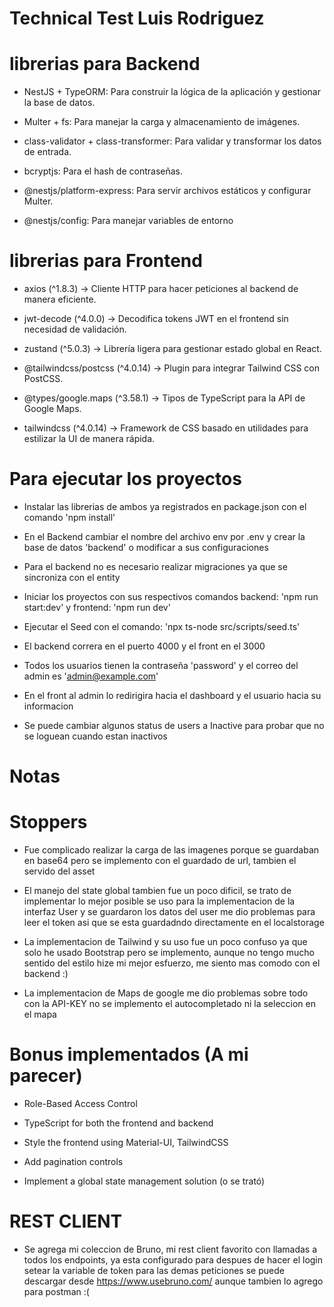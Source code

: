 # Technical Test Luis Rodriguez

# librerias para Backend
- NestJS + TypeORM: Para construir la lógica de la aplicación y gestionar la base de datos.

- Multer + fs: Para manejar la carga y almacenamiento de imágenes.

- class-validator + class-transformer: Para validar y transformar los datos de entrada.

- bcryptjs: Para el hash de contraseñas.

- @nestjs/platform-express: Para servir archivos estáticos y configurar Multer.

- @nestjs/config: Para manejar variables de entorno


# librerias para Frontend

- axios (^1.8.3) → Cliente HTTP para hacer peticiones al backend de manera eficiente.

- jwt-decode (^4.0.0) → Decodifica tokens JWT en el frontend sin necesidad de validación.

- zustand (^5.0.3) → Librería ligera para gestionar estado global en React.

- @tailwindcss/postcss (^4.0.14) → Plugin para integrar Tailwind CSS con PostCSS.

- @types/google.maps (^3.58.1) → Tipos de TypeScript para la API de Google Maps.

- tailwindcss (^4.0.14) → Framework de CSS basado en utilidades para estilizar la UI de manera rápida.


# Para ejecutar los proyectos
- Instalar las librerias de ambos ya registrados en package.json con el comando 'npm install'

- En el Backend cambiar el nombre del archivo env por .env y crear la base de datos 'backend' o modificar a sus configuraciones

- Para el backend no es necesario realizar migraciones ya que se sincroniza con el entity

- Iniciar los proyectos con sus respectivos comandos backend: 'npm run start:dev' y frontend: 'npm run dev'

- Ejecutar el Seed con el comando: 'npx ts-node src/scripts/seed.ts'

- El backend correra en el puerto 4000 y el front en el 3000

- Todos los usuarios tienen la contraseña 'password' y el correo del admin es 'admin@example.com'

- En el front al admin lo redirigira hacia el dashboard y el usuario hacia su informacion

- Se puede cambiar algunos status de users a Inactive para probar que no se loguean cuando estan inactivos

# Notas

# Stoppers

- Fue complicado realizar la carga de las imagenes porque se guardaban en base64 pero se implemento con el guardado de url, tambien el servido del asset

- El manejo del state global tambien fue un poco dificil, se trato de implementar lo mejor posible se uso para la implementacion de la interfaz User y se guardaron los datos del user me dio problemas para leer el token asi que se esta guardadndo directamente en el localstorage

- La implementacion de Tailwind y su uso fue un poco confuso ya que solo he usado Bootstrap pero se implemento, aunque no tengo mucho sentido del estilo hize mi mejor esfuerzo, me siento mas comodo con el backend :)

- La implementacion de Maps de google me dio problemas sobre todo con la API-KEY no se implemento el autocompletado ni la seleccion en el mapa

# Bonus implementados (A mi parecer)

- Role-Based Access Control

- TypeScript for both the frontend and backend

- Style the frontend using Material-UI, TailwindCSS

- Add pagination controls

- Implement a global state management solution (o se trató)

# REST CLIENT
- Se agrega mi coleccion de Bruno, mi rest client favorito con llamadas a todos los endpoints, ya esta configurado para despues de hacer el login setear la variable de token para las demas peticiones se puede descargar desde https://www.usebruno.com/ aunque tambien lo agrego para postman :( 